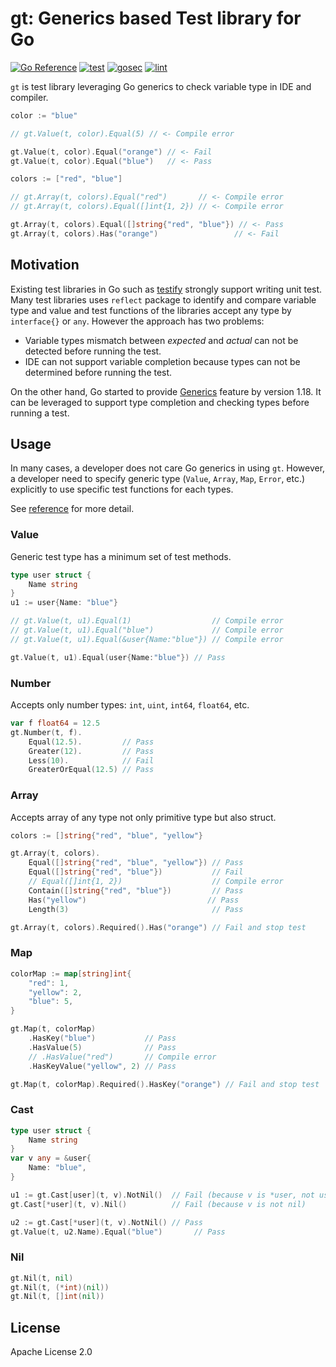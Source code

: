 # gt: Generics based Test library for Go

[![Go Reference](https://pkg.go.dev/badge/github.com/m-mizutani/gt.svg)](https://pkg.go.dev/github.com/m-mizutani/gt) [![test](https://github.com/m-mizutani/gt/actions/workflows/test.yml/badge.svg)](https://github.com/m-mizutani/gt/actions/workflows/test.yml) [![gosec](https://github.com/m-mizutani/gt/actions/workflows/gosec.yml/badge.svg)](https://github.com/m-mizutani/gt/actions/workflows/gosec.yml) [![lint](https://github.com/m-mizutani/gt/actions/workflows/lint.yml/badge.svg)](https://github.com/m-mizutani/gt/actions/workflows/lint.yml)

`gt` is test library leveraging Go generics to check variable type in IDE and compiler.

```go
color := "blue"

// gt.Value(t, color).Equal(5) // <- Compile error

gt.Value(t, color).Equal("orange") // <- Fail
gt.Value(t, color).Equal("blue")   // <- Pass
```

```go
colors := ["red", "blue"]

// gt.Array(t, colors).Equal("red")       // <- Compile error
// gt.Array(t, colors).Equal([]int{1, 2}) // <- Compile error

gt.Array(t, colors).Equal([]string{"red", "blue"}) // <- Pass
gt.Array(t, colors).Has("orange")                 // <- Fail
```

## Motivation

Existing test libraries in Go such as [testify](https://github.com/stretchr/testify) strongly support writing unit test. Many test libraries uses `reflect` package to identify and compare variable type and value and test functions of the libraries accept any type by `interface{}` or `any`. However the approach has two problems:

- Variable types mismatch between _expected_ and _actual_ can not be detected before running the test.
- IDE can not support variable completion because types can not be determined before running the test.

On the other hand, Go started to provide [Generics](https://go.dev/doc/tutorial/generics) feature by version 1.18. It can be leveraged to support type completion and checking types before running a test.

## Usage

In many cases, a developer does not care Go generics in using `gt`. However, a developer need to specify generic type (`Value`, `Array`, `Map`, `Error`, etc.) explicitly to use specific test functions for each types.

See [reference](https://pkg.go.dev/github.com/m-mizutani/gt) for more detail.

### Value

Generic test type has a minimum set of test methods.

```go
type user struct {
    Name string
}
u1 := user{Name: "blue"}

// gt.Value(t, u1).Equal(1)                  // Compile error
// gt.Value(t, u1).Equal("blue")             // Compile error
// gt.Value(t, u1).Equal(&user{Name:"blue"}) // Compile error

gt.Value(t, u1).Equal(user{Name:"blue"}) // Pass
```

### Number

Accepts only number types: `int`, `uint`, `int64`, `float64`, etc.

```go
var f float64 = 12.5
gt.Number(t, f).
    Equal(12.5).         // Pass
    Greater(12).         // Pass
    Less(10).            // Fail
    GreaterOrEqual(12.5) // Pass
```

### Array

Accepts array of any type not only primitive type but also struct.

```go
colors := []string{"red", "blue", "yellow"}

gt.Array(t, colors).
    Equal([]string{"red", "blue", "yellow"}) // Pass
    Equal([]string{"red", "blue"})           // Fail
    // Equal([]int{1, 2})                    // Compile error
    Contain([]string{"red", "blue"})         // Pass
    Has("yellow")                           // Pass
    Length(3)                                // Pass

gt.Array(t, colors).Required().Has("orange") // Fail and stop test
```

### Map

```go
colorMap := map[string]int{
    "red": 1,
    "yellow": 2,
    "blue": 5,
}

gt.Map(t, colorMap)
    .HasKey("blue")           // Pass
    .HasValue(5)              // Pass
    // .HasValue("red")       // Compile error
    .HasKeyValue("yellow", 2) // Pass

gt.Map(t, colorMap).Required().HasKey("orange") // Fail and stop test
```

### Cast

```go
type user struct {
    Name string
}
var v any = &user{
    Name: "blue",
}

u1 := gt.Cast[user](t, v).NotNil()  // Fail (because v is *user, not user)
gt.Cast[*user](t, v).Nil()          // Fail (because v is not nil)

u2 := gt.Cast[*user](t, v).NotNil() // Pass
gt.Value(t, u2.Name).Equal("blue")       // Pass
```

### Nil

```go
gt.Nil(t, nil)
gt.Nil(t, (*int)(nil))
gt.Nil(t, []int(nil))
```

## License

Apache License 2.0